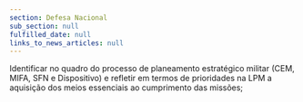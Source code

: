 ```yaml
---
section: Defesa Nacional
sub_section: null
fulfilled_date: null
links_to_news_articles: null
---
```


Identificar no quadro do processo de planeamento estratégico militar (CEM, MIFA, SFN e Dispositivo) e refletir em termos de prioridades na LPM a aquisição dos meios essenciais ao cumprimento das missões;